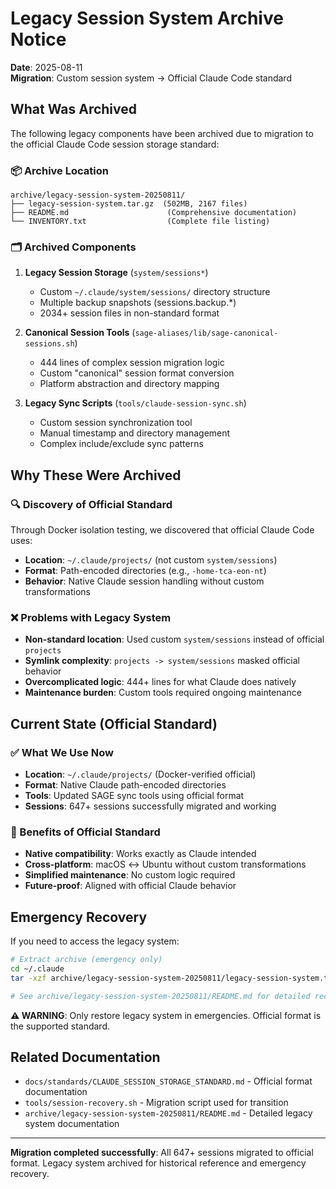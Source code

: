 # Legacy Session System Archive Notice

**Date**: 2025-08-11  
**Migration**: Custom session system → Official Claude Code standard

## What Was Archived

The following legacy components have been archived due to migration to the official Claude Code session storage standard:

### 📦 Archive Location
```
archive/legacy-session-system-20250811/
├── legacy-session-system.tar.gz  (502MB, 2167 files)
├── README.md                      (Comprehensive documentation)
└── INVENTORY.txt                  (Complete file listing)
```

### 🗂️ Archived Components

1. **Legacy Session Storage** (`system/sessions*`)
   - Custom `~/.claude/system/sessions/` directory structure
   - Multiple backup snapshots (sessions.backup.*)
   - 2034+ session files in non-standard format

2. **Canonical Session Tools** (`sage-aliases/lib/sage-canonical-sessions.sh`)
   - 444 lines of complex session migration logic
   - Custom "canonical" session format conversion
   - Platform abstraction and directory mapping

3. **Legacy Sync Scripts** (`tools/claude-session-sync.sh`)
   - Custom session synchronization tool
   - Manual timestamp and directory management
   - Complex include/exclude sync patterns

## Why These Were Archived

### 🔍 Discovery of Official Standard
Through Docker isolation testing, we discovered that official Claude Code uses:
- **Location**: `~/.claude/projects/` (not custom `system/sessions`)
- **Format**: Path-encoded directories (e.g., `-home-tca-eon-nt`)
- **Behavior**: Native Claude session handling without custom transformations

### ❌ Problems with Legacy System
- **Non-standard location**: Used custom `system/sessions` instead of official `projects`
- **Symlink complexity**: `projects -> system/sessions` masked official behavior
- **Overcomplicated logic**: 444+ lines for what Claude does natively
- **Maintenance burden**: Custom tools required ongoing maintenance

## Current State (Official Standard)

### ✅ What We Use Now
- **Location**: `~/.claude/projects/` (Docker-verified official)
- **Format**: Native Claude path-encoded directories
- **Tools**: Updated SAGE sync tools using official format
- **Sessions**: 647+ sessions successfully migrated and working

### 🚀 Benefits of Official Standard
- **Native compatibility**: Works exactly as Claude intended
- **Cross-platform**: macOS ↔ Ubuntu without custom transformations
- **Simplified maintenance**: No custom logic required
- **Future-proof**: Aligned with official Claude behavior

## Emergency Recovery

If you need to access the legacy system:

```bash
# Extract archive (emergency only)
cd ~/.claude
tar -xzf archive/legacy-session-system-20250811/legacy-session-system.tar.gz

# See archive/legacy-session-system-20250811/README.md for detailed recovery procedures
```

**⚠️ WARNING**: Only restore legacy system in emergencies. Official format is the supported standard.

## Related Documentation

- `docs/standards/CLAUDE_SESSION_STORAGE_STANDARD.md` - Official format documentation
- `tools/session-recovery.sh` - Migration script used for transition
- `archive/legacy-session-system-20250811/README.md` - Detailed legacy system documentation

---

**Migration completed successfully**: All 647+ sessions migrated to official format. Legacy system archived for historical reference and emergency recovery.
